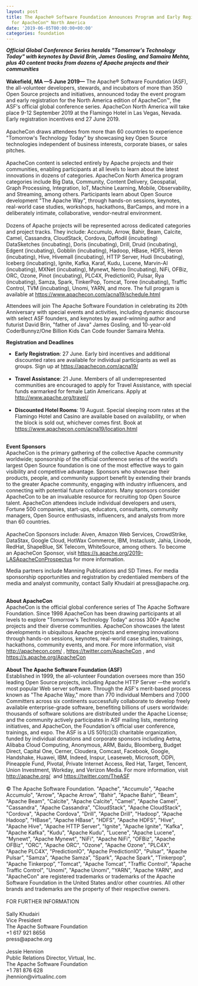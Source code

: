 ```yaml
---
layout: post
title: The Apache® Software Foundation Announces Program and Early Registration Incentives
  for ApacheCon™ North America
date: '2019-06-05T00:00:00+00:00'
categories: foundation
---
```

<div><strong><em>Official Global Conference Series heralds &quot;Tomorrow's Technology Today&quot; with keynotes by David Brin, James Gosling, and Samaira Mehta, plus 40 content tracks from dozens of Apache projects and their communities</em></strong></div> 
  <div><br /></div> 
  <div><strong>Wakefield, MA —5 June 2019—</strong> The Apache® Software Foundation (ASF), the all-volunteer developers, stewards, and incubators of more than 350 Open Source projects and initiatives, announced today the event program and early registration for the North America edition of ApacheCon™, the ASF's official global conference series. ApacheCon North America will take place 9-12 September 2019 at the Flamingo Hotel in Las Vegas, Nevada. Early registration incentives end 27 June 2019.</div> 
  <div><br /></div> 
  <div>ApacheCon draws attendees from more than 60 countries to experience &quot;Tomorrow's Technology Today&quot; by showcasing key Open Source technologies independent of business interests, corporate biases, or sales pitches.&nbsp;</div> 
  <div><br /></div> 
  <div>ApacheCon content is selected entirely by Apache projects and their communities, enabling participants at all levels to learn about the latest innovations in dozens of categories. ApacheCon North America program categories include Big Data, Community, Content Delivery, Geospatial, Graph Processing, Integration, IoT, Machine Learning, Mobile, Observability, and Streaming, among others. Participants learn about Open Source development &quot;The Apache Way&quot;, through hands-on sessions, keynotes, real-world case studies, workshops, hackathons, BarCamps, and more in a deliberately intimate, collaborative, vendor-neutral environment.</div> 
  <div><br /></div> 
  <div>Dozens of Apache projects will be represented across dedicated categories and project tracks. They include: Accumulo, Arrow, Bahir, Beam, Calcite, Camel, Cassandra, CloudStack, Cordova, Daffodil (incubating) DataSketches (incubating), Doris (incubating), Drill, Druid (incubating), Edgent (incubating), Gobblin (incubating), Hadoop, HBase, HDFS, Heron (incubating), Hive, Hivemall (incubating), HTTP Server, Hudi (Incubating), Iceberg (incubating), Ignite, Kafka, Karaf, Kudu, Lucene, Marvin-AI (incubating), MXNet (incubating), Mynewt, Nemo (Incubating), NiFi, OFBiz, ORC, Ozone, Pinot (incubating), PLC4X, PredictionIO, Pulsar, Rya (incubating), Samza, Spark, TinkerPop, Tomcat, Toree (incubating), Traffic Control, TVM (incubating), Unomi, YARN, and more. The full program is available at <a href="https://www.apachecon.com/acna19/schedule.html">https://www.apachecon.com/acna19/schedule.html</a><span style="white-space: pre;"> </span></div> 
  <p>Attendees will join The Apache Software Foundation in celebrating its 20th Anniversary with special events and activities, including dynamic discourse with select ASF founders, and keynotes by award-winning author and futurist David Brin, &quot;father of Java&quot; James Gosling, and 10-year-old CoderBunnyz/One Billion Kids Can Code founder Samaira Mehta.&nbsp;</p> 
  <div><strong>Registration and Deadlines</strong></div> 
  <div> 
    <ul> 
      <li><strong>Early Registration</strong>: 27 June. Early bird incentives and additional discounted rates are available for individual participants as well as groups. Sign up at <a href="https://apachecon.com/acna19/">https://apachecon.com/acna19/</a><br /><br /></li> 
      <li><strong>Travel Assistance</strong>: 21 June. Members of all underrepresented communities are encouraged to apply for Travel Assistance, with special funds earmarked for female Latin Americans. Apply at <a href="http://www.apache.org/travel/">http://www.apache.org/travel/</a><br /><br /></li> 
      <li><strong>Discounted Hotel Rooms</strong>: 19 August. Special sleeping room rates at the Flamingo Hotel and Casino are available based on availability, or when the block is sold out, whichever comes first. Book at <a href="https://www.apachecon.com/acna19/location.html">https://www.apachecon.com/acna19/location.html</a></li> 
    </ul> 
  </div> 
  <div><br /></div> 
  <div><strong>Event Sponsors</strong></div> 
  <div>ApacheCon is the primary gathering of the collective Apache community worldwide; sponsorship of the official conference series of the world’s largest Open Source foundation is one of the most effective ways to gain visibility and competitive advantage. Sponsors who showcase their products, people, and community support benefit by extending their brands to the greater Apache community, engaging with industry influencers, and connecting with potential future collaborators. Many sponsors consider ApacheCon to be an invaluable resource for recruiting top Open Source talent. ApacheCon attendees include individual developers and users, Fortune 500 companies, start-ups, educators, consultants, community managers, Open Source enthusiasts, influencers, and analysts from more than 60 countries.</div> 
  <div><br /></div> 
  <div>ApacheCon Sponsors include: Aiven, Amazon Web Services, CrowdStrike, DataStax, Google Cloud, HotWax Commerce, IBM, Instaclustr, Jahia, Linode, RedHat, ShapeBlue, SK Telecom, WhiteSource, among others. To become an ApacheCon Sponsor, visit <a href="https://s.apache.org/2019-LASApacheConProspectus">https://s.apache.org/2019-LASApacheConProspectus</a> for more information.</div> 
  <div> </div> 
  <p>Media partners include Manning Publications and SD Times. For media sponsorship opportunities and registration by credentialed members of the media and analyst community, contact Sally Khudairi at press@apache.org.</p> 
  <div><br /></div> 
  <div><strong>About ApacheCon</strong></div> 
  <div>ApacheCon is the official global conference series of The Apache Software Foundation. Since 1998 ApacheCon has been drawing participants at all levels to explore &quot;Tomorrow's Technology Today&quot; across 300+ Apache projects and their diverse communities. ApacheCon showcases the latest developments in ubiquitous Apache projects and emerging innovations through hands-on sessions, keynotes, real-world case studies, trainings, hackathons, community events, and more. For more information, visit <a href="http://apachecon.com/">http://apachecon.com/</a> , <a href="https://twitter.com/ApacheCon">https://twitter.com/ApacheCon</a> , and <a href="https://s.apache.org/ApacheCon">https://s.apache.org/ApacheCon</a></div> 
  <div><br /></div> 
  <div><strong>About The Apache Software Foundation (ASF)</strong></div> 
  <div>Established in 1999, the all-volunteer Foundation oversees more than 350 leading Open Source projects, including Apache HTTP Server —the world's most popular Web server software. Through the ASF's merit-based process known as &quot;The Apache Way,&quot; more than 770 individual Members and 7,000 Committers across six continents successfully collaborate to develop freely available enterprise-grade software, benefiting billions of users worldwide: thousands of software solutions are distributed under the Apache License; and the community actively participates in ASF mailing lists, mentoring initiatives, and ApacheCon, the Foundation's official user conference, trainings, and expo. The ASF is a US 501(c)(3) charitable organization, funded by individual donations and corporate sponsors including Aetna, Alibaba Cloud Computing, Anonymous, ARM, Baidu, Bloomberg, Budget Direct, Capital One, Cerner, Cloudera, Comcast, Facebook, Google, Handshake, Huawei, IBM, Indeed, Inspur, Leaseweb, Microsoft, ODPi, Pineapple Fund, Pivotal, Private Internet Access, Red Hat, Target, Tencent, Union Investment, Workday, and Verizon Media. For more information, visit <a href="http://apache.org/">http://apache.org/</a>&nbsp; and <a href="https://twitter.com/TheASF">https://twitter.com/TheASF</a></div> 
  <div><br /></div> 
  <div>© The Apache Software Foundation. &quot;Apache&quot;, &quot;Accumulo&quot;, &quot;Apache Accumulo&quot;, &quot;Arrow&quot;, &quot;Apache Arrow&quot;, &quot;Bahir&quot;, &quot;Apache Bahir&quot;, &quot;Beam&quot;, &quot;Apache Beam&quot;, &quot;Calcite&quot;, &quot;Apache Calcite&quot;, &quot;Camel&quot;, &quot;Apache Camel&quot;, &quot;Cassandra&quot;, &quot;Apache Cassandra&quot;, &quot;CloudStack&quot;, &quot;Apache CloudStack&quot;, &quot;Cordova&quot;, &quot;Apache Cordova&quot;, &quot;Drill&quot;, &quot;Apache Drill&quot;, &quot;Hadoop&quot;, &quot;Apache Hadoop&quot;, &quot;HBase&quot;, &quot;Apache HBase&quot;, &quot;HDFS&quot;, &quot;Apache HDFS&quot;, &quot;Hive&quot;, &quot;Apache Hive&quot;, &quot;Apache HTTP Server&quot;, &quot;Ignite&quot;, &quot;Apache Ignite&quot;, &quot;Kafka&quot;, &quot;Apache Kafka&quot;, &quot;Kudu&quot;, &quot;Apache Kudu&quot;, &quot;Lucene&quot;, &quot;Apache Lucene&quot;, &quot;Mynewt&quot;, &quot;Apache Mynewt&quot;, &quot;NiFi&quot;, &quot;Apache NiFi&quot;, &quot;OFBiz&quot;, &quot;Apache OFBiz&quot;, &quot;ORC&quot;, &quot;Apache ORC&quot;, &quot;Ozone&quot;, &quot;Apache Ozone&quot;, &quot;PLC4X&quot;, &quot;Apache PLC4X”, &quot;PredictionIO&quot;, &quot;Apache PredictionIO&quot;, &quot;Pulsar&quot;, &quot;Apache Pulsar”, &quot;Samza&quot;, “Apache Samza”, &quot;Spark&quot;, “Apache Spark&quot;, &quot;Tinkerpop&quot;, &quot;Apache Tinkerpop”, &quot;Tomcat&quot;, &quot;Apache Tomcat&quot;, &quot;Traffic Control&quot;, &quot;Apache Traffic Control&quot;, &quot;Unomi&quot;, &quot;Apache Unomi&quot;, &quot;YARN&quot;, &quot;Apache YARN&quot;, and &quot;ApacheCon&quot; are registered trademarks or trademarks of the Apache Software Foundation in the United States and/or other countries. All other brands and trademarks are the property of their respective owners.</div> 
  <div><br /></div> 
  <div>FOR FURTHER INFORMATION</div> 
  <div><br /></div> 
  <div>Sally Khudairi</div> 
  <div>Vice President</div> 
  <div>The Apache Software Foundation</div> 
  <div>+1 617 921 8656</div> 
  <div>press@apache.org</div> 
  <div><br /></div> 
  <div>Jessie Hennion</div> 
  <div>Public Relations Director, Virtual, Inc.</div> 
  <div>The Apache Software Foundation</div> 
  <div>+1 781 876 628</div> 
  <div>jhennion@virtualinc.com</div>
